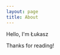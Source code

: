 ```yaml
---
layout: page
title: About
---
```


<p class="message">
  Hello, I'm Łukasz
</p>

Thanks for reading!
